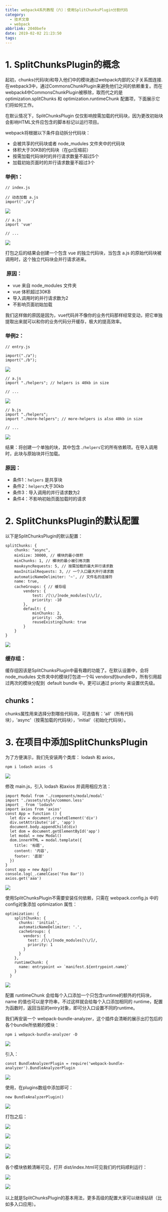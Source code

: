 ```yaml
---
title: webpack4系列教程（六）：使用SplitChunksPlugin分割代码
category:
  - 技术文章
  - webpack
abbrlink: 2040befe
date: 2019-02-02 21:23:50
tags:
---
```

# 1. SplitChunksPlugin的概念

起初，chunks(代码块)和导入他们中的模块通过webpack内部的父子关系图连接.在webpack3中，通过CommonsChunkPlugin来避免他们之间的依赖重复。而在webpack4中CommonsChunkPlugin被移除，取而代之的是 optimization.splitChunks 和 optimization.runtimeChunk 配置项，下面展示它们将如何工作。

在默认情况下，SplitChunksPlugin 仅仅影响按需加载的代码块，因为更改初始块会影响HTML文件应包含的脚本标记以运行项目。

webpack将根据以下条件自动拆分代码块：

*   会被共享的代码块或者 node_mudules 文件夹中的代码块
*   体积大于30KB的代码块（在gz压缩前）
*   按需加载代码块时的并行请求数量不超过5个
*   加载初始页面时的并行请求数量不超过3个

### 举例1：

```
// index.js

// 动态加载 a.js
import('./a')
```

![](https://upload-images.jianshu.io/upload_images/2012934-8808e64f84a39ee5.gif?imageMogr2/auto-orient/strip) 

```
// a.js
import 'vue'

// ...
```

![](https://upload-images.jianshu.io/upload_images/2012934-4fb4de61f122b3cf.gif?imageMogr2/auto-orient/strip) 

打包之后的结果会创建一个包含 vue 的独立代码块，当包含 a.js 的原始代码块被调用时，这个独立代码块会并行请求进来。

###  原因：

*   vue 来自 node_modules 文件夹
*   vue 体积超过30KB
*   导入调用时的并行请求数为2
*   不影响页面初始加载

我们这样做的原因是因为，vue代码并不像你的业务代码那样经常变动，把它单独提取出来就可以和你的业务代码分开缓存，极大的提高效率。

### 举例2：

```
// entry.js

import("./a");
import("./b");
```

![](https://upload-images.jianshu.io/upload_images/2012934-23e12a1a84d393ae.gif?imageMogr2/auto-orient/strip) 

```
// a.js
import "./helpers"; // helpers is 40kb in size

// ...
```

![](https://upload-images.jianshu.io/upload_images/2012934-37133ab159ec6a52.gif?imageMogr2/auto-orient/strip) 

```
// b.js
import "./helpers";
import "./more-helpers"; // more-helpers is also 40kb in size

// ...
```

![](https://upload-images.jianshu.io/upload_images/2012934-ca1e61c7a7a3d597.gif?imageMogr2/auto-orient/strip) 

结果：将创建一个单独的块，其中包含`./helpers`它的所有依赖项。在导入调用时，此块与原始块并行加载。

### 原因：

*   条件1：`helpers` 是共享块
*   条件2：`helpers`大于30kb
*   条件3：导入调用的并行请求数为2
*   条件4：不影响初始页面加载时的请求

# 2. SplitChunksPlugin的默认配置

以下是SplitChunksPlugin的默认配置：

```
splitChunks: {
    chunks: "async",
    minSize: 30000, // 模块的最小体积
    minChunks: 1, // 模块的最小被引用次数
    maxAsyncRequests: 5, // 按需加载的最大并行请求数
    maxInitialRequests: 3, // 一个入口最大并行请求数
    automaticNameDelimiter: '~', // 文件名的连接符
    name: true,
    cacheGroups: { // 缓存组
        vendors: {
            test: /[\\/]node_modules[\\/]/,
            priority: -10
        },
        default: {
            minChunks: 2,
            priority: -20,
            reuseExistingChunk: true
        }
    }
}
```

![](https://upload-images.jianshu.io/upload_images/2012934-5a4d9935fd12898e.gif?imageMogr2/auto-orient/strip) 

### 缓存组：

缓存组因该是SplitChunksPlugin中最有趣的功能了。在默认设置中，会将 node_mudules 文件夹中的模块打包进一个叫 vendors的bundle中，所有引用超过两次的模块分配到  default bundle 中。更可以通过 priority 来设置优先级。

## chunks：

chunks属性用来选择分割哪些代码块，可选值有：'all'（所有代码块），'async'（按需加载的代码块），'initial'（初始化代码块）。

# 3\. 在项目中添加SplitChunksPlugin

为了方便演示，我们先安装两个类库： lodash 和 axios，

```
npm i lodash axios -S
```

![](https://upload-images.jianshu.io/upload_images/2012934-2a5a32389d0e0e2b.gif?imageMogr2/auto-orient/strip) 

修改 main.js，引入 lodash 和axios 并调用相应方法：

```
import Modal from './components/modal/modal'
import './assets/style/common.less'
import _ from 'lodash'
import axios from 'axios'
const App = function () {
  let div = document.createElement('div')
  div.setAttribute('id', 'app')
  document.body.appendChild(div)
  let dom = document.getElementById('app')
  let modal = new Modal()
  dom.innerHTML = modal.template({
    title: '标题',
    content: '内容',
    footer: '底部'
  })
}
const app = new App()
console.log(_.camelCase('Foo Bar'))
axios.get('aaa')
```

![](https://upload-images.jianshu.io/upload_images/2012934-acfb0a0b0988cd5f.gif?imageMogr2/auto-orient/strip) 

使用SplitChunksPlugin不需要安装任何依赖，只需在 webpack.config.js 中的 config对象添加 optimization 属性：

```
optimization: {
    splitChunks: {
      chunks: 'initial',
      automaticNameDelimiter: '.',
      cacheGroups: {
        vendors: {
          test: /[\\/]node_modules[\\/]/,
          priority: 1
        }
      }
    },
    runtimeChunk: {
      name: entrypoint => `manifest.${entrypoint.name}`
    }
  }
```

![](https://upload-images.jianshu.io/upload_images/2012934-52df2c73e0191da3.gif?imageMogr2/auto-orient/strip) 

配置 runtimeChunk 会给每个入口添加一个只包含runtime的额外的代码块，name 的值也可以是字符串，不过这样就会给每个入口添加相同的 runtime，配置为函数时，返回当前的entry对象，即可分入口设置不同的runtime。

我们再安装一个 webpack-bundle-analyzer，这个插件会清晰的展示出打包后的各个bundle所依赖的模块：

```
npm i webpack-bundle-analyzer -D
```

![](https://upload-images.jianshu.io/upload_images/2012934-a4ce0e6e0d19ac55.gif?imageMogr2/auto-orient/strip) 

引入：

```
const BundleAnalyzerPlugin = require('webpack-bundle-analyzer').BundleAnalyzerPlugin
```

![](https://upload-images.jianshu.io/upload_images/2012934-bb4464bc01afbff2.gif?imageMogr2/auto-orient/strip) 

使用，在plugins数组中添加即可：

```
new BundleAnalyzerPlugin()
```

![](https://upload-images.jianshu.io/upload_images/2012934-07afb9dd3b7c032b.gif?imageMogr2/auto-orient/strip) 

打包之后：

![](http://upload-images.jianshu.io/upload_images/2012934-29eae4f2907bde24?imageMogr2/auto-orient/strip%7CimageView2/2/w/1240)

![](https://upload-images.jianshu.io/upload_images/2012934-0b434d1bf40b2599.gif?imageMogr2/auto-orient/strip) ​

![](http://upload-images.jianshu.io/upload_images/2012934-2b0b82dd7a88552b?imageMogr2/auto-orient/strip%7CimageView2/2/w/1240)

![](https://upload-images.jianshu.io/upload_images/2012934-a80e97e65e4cc9c8.gif?imageMogr2/auto-orient/strip) ​

各个模块依赖清晰可见，打开 dist/index.html可见我们的代码顺利运行：

![](http://upload-images.jianshu.io/upload_images/2012934-f1c9374d31f4449c?imageMogr2/auto-orient/strip%7CimageView2/2/w/1240)

![](https://upload-images.jianshu.io/upload_images/2012934-f4a2b3ea23e6c435.gif?imageMogr2/auto-orient/strip) ​

以上就是SplitChunksPlugin的基本用法，更多高级的配置大家可以继续钻研（比如多入口应用）。
